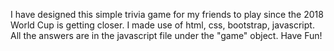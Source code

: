 I have designed this simple trivia game for my friends to play since the 2018 World Cup is getting closer.
I made use of html, css, bootstrap, javascript. All the answers are in the javascript file under the "game" object. Have Fun!
